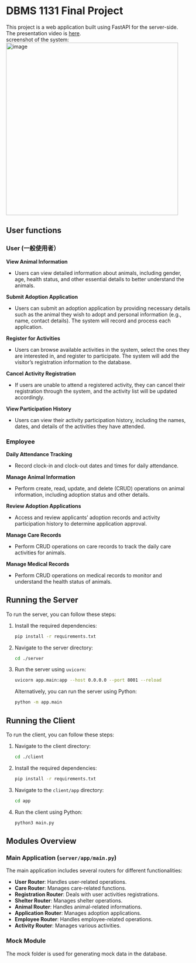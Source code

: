 # DBMS 1131 Final Project

This project is a web application built using FastAPI for the server-side.<br/>
The presentation video is [here](https://youtu.be/5WRRdEJFbns).<br/>
screenshot of the system:<br/>
<img width="470" alt="image" src="https://github.com/user-attachments/assets/ff40257d-3699-4c39-be33-e59afa423d11">

## User functions

### User (一般使用者）


**View Animal Information**
- Users can view detailed information about animals, including gender, age, health status, and other essential details to better understand the animals.

**Submit Adoption Application**
- Users can submit an adoption application by providing necessary details such as the animal they wish to adopt and personal information (e.g., name, contact details). The system will record and process each application.

**Register for Activities**
- Users can browse available activities in the system, select the ones they are interested in, and register to participate. The system will add the visitor’s registration information to the database.

**Cancel Activity Registration**
- If users are unable to attend a registered activity, they can cancel their registration through the system, and the activity list will be updated accordingly.

**View Participation History**
- Users can view their activity participation history, including the names, dates, and details of the activities they have attended.

### Employee


**Daily Attendance Tracking**
- Record clock-in and clock-out dates and times for daily attendance.

**Manage Animal Information**
- Perform create, read, update, and delete (CRUD) operations on animal information, including adoption status and other details.

**Review Adoption Applications**
- Access and review applicants’ adoption records and activity participation history to determine application approval.

**Manage Care Records**
- Perform CRUD operations on care records to track the daily care activities for animals.

**Manage Medical Records**
- Perform CRUD operations on medical records to monitor and understand the health status of animals.


## Running the Server

To run the server, you can follow these steps:

1. Install the required dependencies:
   ```sh
   pip install -r requirements.txt
   ```
   
2. Navigate to the server directory:
   ```sh
   cd ./server
   ```

3. Run the server using `uvicorn`:
   ```sh
   uvicorn app.main:app --host 0.0.0.0 --port 8001 --reload
   ```

   Alternatively, you can run the server using Python:
   ```sh
   python -m app.main
   ```
## Running the Client

To run the client, you can follow these steps:

1. Navigate to the client directory:
   ```sh
   cd ./client
   ```

2. Install the required dependencies:
   ```sh
   pip install -r requirements.txt
   ```

3. Navigate to the `client/app` directory:
   ```sh
   cd app
   ```

4. Run the client using Python:
   ```sh
   python3 main.py
   ```
## Modules Overview

### Main Application (`server/app/main.py`)

The main application includes several routers for different functionalities:

- **User Router**: Handles user-related operations.
- **Care Router**: Manages care-related functions.
- **Registration Router**: Deals with user activities registrations.
- **Shelter Router**: Manages shelter operations.
- **Animal Router**: Handles animal-related informations.
- **Application Router**: Manages adoption applications.
- **Employee Router**: Handles employee-related operations.
- **Activity Router**: Manages various activities.

### Mock Module

The mock folder is used for generating mock data in the database. 
